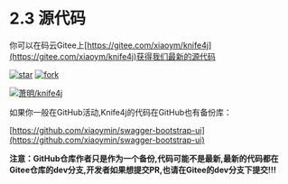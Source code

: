 # 2.3 源代码

你可以在码云Gitee上[https://gitee.com/xiaoym/knife4j](https://gitee.com/xiaoym/knife4j)获得我们最新的源代码

[![star](https://gitee.com/xiaoym/knife4j/badge/star.svg?theme=gvp)](https://gitee.com/xiaoym/knife4j/stargazers)
[![fork](https://gitee.com/xiaoym/knife4j/badge/fork.svg?theme=gvp)](https://gitee.com/xiaoym/knife4j/members)


[![萧明/knife4j](https://gitee.com/xiaoym/knife4j/widgets/widget_card.svg?colors=393222,ebdfc1,fffae5,d8ca9f,393222,a28b40)](https://gitee.com/xiaoym/knife4j)


如果你一般在GitHub活动,Knife4j的代码在GitHub也有备份库：


[https://github.com/xiaoymin/swagger-bootstrap-ui](https://github.com/xiaoymin/swagger-bootstrap-ui)

**注意：GitHub仓库作者只是作为一个备份,代码可能不是最新,最新的代码都在Gitee仓库的dev分支,开发者如果想提交PR,也请在Gitee的dev分支下提交!!!**




